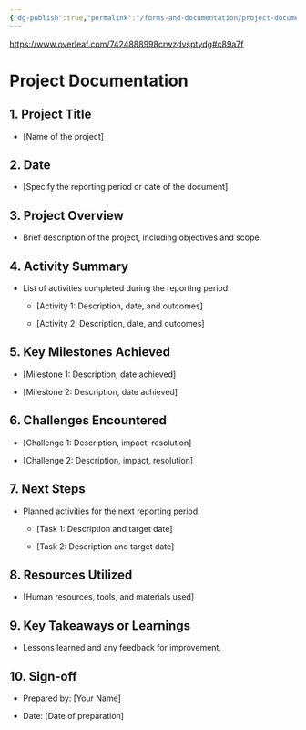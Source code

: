 ```yaml
---
{"dg-publish":true,"permalink":"/forms-and-documentation/project-documentation-template-latex/","noteIcon":"","created":"2025-05-20T10:31:26.228-05:00"}
---
```


https://www.overleaf.com/7424888998crwzdvsptydg#c89a7f
# Project Documentation

## 1. Project Title

- [Name of the project]
    

## 2. Date

- [Specify the reporting period or date of the document]
    

## 3. Project Overview

- Brief description of the project, including objectives and scope.
    

## 4. Activity Summary

- List of activities completed during the reporting period:
    
    - [Activity 1: Description, date, and outcomes]
        
    - [Activity 2: Description, date, and outcomes]
        

## 5. Key Milestones Achieved

- [Milestone 1: Description, date achieved]
    
- [Milestone 2: Description, date achieved]
    

## 6. Challenges Encountered

- [Challenge 1: Description, impact, resolution]
    
- [Challenge 2: Description, impact, resolution]
    

## 7. Next Steps

- Planned activities for the next reporting period:
    
    - [Task 1: Description and target date]
        
    - [Task 2: Description and target date]
        

## 8. Resources Utilized

- [Human resources, tools, and materials used]
    

## 9. Key Takeaways or Learnings

- Lessons learned and any feedback for improvement.
    

## 10. Sign-off

- Prepared by: [Your Name]
    
- Date: [Date of preparation]